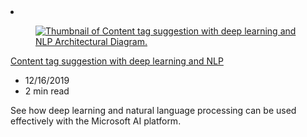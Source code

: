 <!-- This file is automatically generated by build/architectures/build_index.py. Any updates will be lost. -->

<!-- markdownlint-disable MD033 -->

<li class="grid-item item-column" data-categories="AI + Machine Learning ">
<article class="card">
    <div class="card-header has-margin-bottom-none" aria-hidden="true">
        <figure class="image diagram has-height-175 has-overflow-hidden level">
            <a href="/azure/architecture/solution-ideas/articles/website-content-tag-suggestion-with-deep-learning-and-nlp"><img src="/azure/architecture/browse/thumbs/website-content-tag-suggestion-with-deep-learning-and-nlp.png" class="diagram" alt="Thumbnail of Content tag suggestion with deep learning and NLP Architectural Diagram." data-linktype="relative-path"></a>
        </figure>
    </div>
    <div class="card-content">
        <a class="card-content-title has-margin-top-none" href="/azure/architecture/solution-ideas/articles/website-content-tag-suggestion-with-deep-learning-and-nlp">
            <p>Content tag suggestion with deep learning and NLP</p>
        </a>
        <ul class="card-content-metadata">
            <li>12/16/2019</li>
            <li>2 min read</li>
        </ul>
        <p class="card-content-description">See how deep learning and natural language processing can be used effectively with the Microsoft AI platform.</p>
        <div class="bottom-to-top-fade is-hidden-mobile"></div>
    </div>
</article>
</li>
